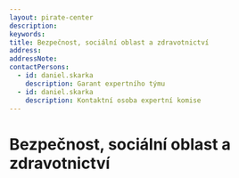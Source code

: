 ```yaml
---
layout: pirate-center
description:
keywords:
title: Bezpečnost, sociální oblast a zdravotnictví
address:
addressNote:
contactPersons:
  - id: daniel.skarka
    description: Garant expertního týmu
  - id: daniel.skarka
    description: Kontaktní osoba expertní komise
---
```


# Bezpečnost, sociální oblast a zdravotnictví
